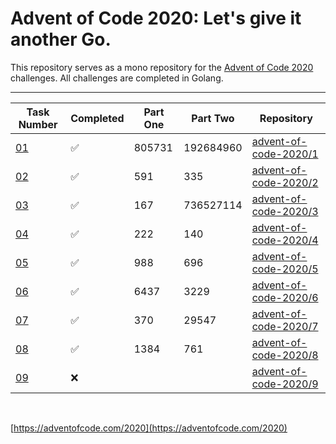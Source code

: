 # Advent of Code 2020: Let's give it another Go.

This repository serves as a mono repository for the [Advent of Code 2020](https://adventofcode.com/2020) challenges. All challenges are completed in Golang.


---

<!--✅ ❌ -->

| Task Number | Completed | Part One | Part Two | Repository |
|-------------|-----------|-|--|--------|
| [01](https://adventofcode.com/2020/day/1) | ✅ | 805731 | 192684960 | [advent-of-code-2020/1](https://github.com/n0rrman/advent-of-code-2020/tree/main/01) |
| [02](https://adventofcode.com/2020/day/2) | ✅ | 591 | 335 | [advent-of-code-2020/2](https://github.com/n0rrman/advent-of-code-2020/tree/main/02) |
| [03](https://adventofcode.com/2020/day/3) | ✅ | 167 | 736527114 | [advent-of-code-2020/3](https://github.com/n0rrman/advent-of-code-2020/tree/main/03) |
| [04](https://adventofcode.com/2020/day/4) | ✅ | 222 | 140 | [advent-of-code-2020/4](https://github.com/n0rrman/advent-of-code-2020/tree/main/04) |
| [05](https://adventofcode.com/2020/day/5) | ✅ | 988 | 696 | [advent-of-code-2020/5](https://github.com/n0rrman/advent-of-code-2020/tree/main/05) |
| [06](https://adventofcode.com/2020/day/6) | ✅ | 6437 | 3229 | [advent-of-code-2020/6](https://github.com/n0rrman/advent-of-code-2020/tree/main/06) |
| [07](https://adventofcode.com/2020/day/7) | ✅ | 370 | 29547 | [advent-of-code-2020/7](https://github.com/n0rrman/advent-of-code-2020/tree/main/07) |
| [08](https://adventofcode.com/2020/day/8) | ✅ | 1384 | 761 | [advent-of-code-2020/8](https://github.com/n0rrman/advent-of-code-2020/tree/main/08) |
| [09](https://adventofcode.com/2020/day/9) | ❌ |  |  | [advent-of-code-2020/9](https://github.com/n0rrman/advent-of-code-2020/tree/main/09) |

&nbsp;

[https://adventofcode.com/2020](https://adventofcode.com/2020)
